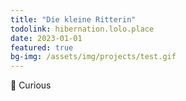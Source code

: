 ```yaml
---
title: "Die kleine Ritterin"
todolink: hibernation.lolo.place
date: 2023-01-01
featured: true
bg-img: /assets/img/projects/test.gif
---
```


:eyes: Curious
